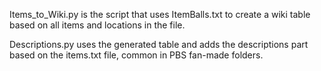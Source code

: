 Items_to_Wiki.py is the script that uses ItemBalls.txt to create a wiki table based on all items and locations in the file.

Descriptions.py uses the generated table and adds the descriptions part based on the items.txt file, common in PBS fan-made folders.
